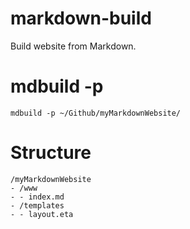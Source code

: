 # markdown-build
Build website from Markdown.

# mdbuild -p <folder>
```
mdbuild -p ~/Github/myMarkdownWebsite/
```

# Structure
```
/myMarkdownWebsite
- /www
- - index.md
- /templates
- - layout.eta
```